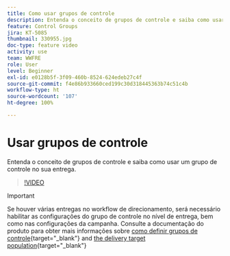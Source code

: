 ```yaml
---
title: Como usar grupos de controle
description: Entenda o conceito de grupos de controle e saiba como usar um grupo de controle no sua entrega.
feature: Control Groups
jira: KT-5085
thumbnail: 330955.jpg
doc-type: feature video
activity: use
team: WWFRE
role: User
level: Beginner
exl-id: e0128b5f-3f09-460b-8524-624edeb27c4f
source-git-commit: f4e86b933660ced199c30d318445363b74c51c4b
workflow-type: ht
source-wordcount: '107'
ht-degree: 100%

---
```


# Usar grupos de controle

Entenda o conceito de grupos de controle e saiba como usar um grupo de controle no sua entrega.

>[!VIDEO](https://video.tv.adobe.com/v/330955?quality=12&learn=on)

>[!IMPORTANT]
>Se houver várias entregas no workflow de direcionamento, será necessário habilitar as configurações do grupo de controle no nível de entrega, bem como nas configurações da campanha.
>Consulte a documentação do produto para obter mais informações sobre [como definir grupos de controle](https://experienceleague.adobe.com/docs/campaign-classic/using/orchestrating-campaigns/orchestrate-campaigns/marketing-campaign-target.html?lang=pt-BRr#defining-a-control-group){target="_blank"} and [the delivery target population](https://experienceleague.adobe.com/docs/campaign-classic/using/sending-messages/key-steps-when-creating-a-delivery/steps-defining-the-target-population.html?lang=pt-BR){target="_blank"}
